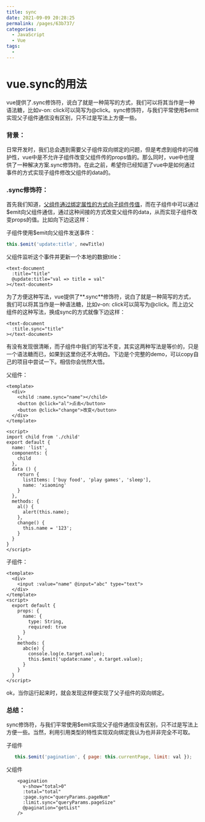 ```yaml
---
title: sync
date: 2021-09-09 20:28:25
permalink: /pages/63b737/
categories:
  - JavaScript
  - Vue
tags:
  - 
---
```


# vue.sync的用法

vue提供了.sync修饰符，说白了就是一种简写的方式，我们可以将其当作是一种语法糖，比如v-on: click可以简写为@click。sync修饰符，与我们平常使用$emit实现父子组件通信没有区别，只不过是写法上方便一些。

### 背景：

日常开发时，我们总会遇到需要父子组件双向绑定的问题，但是考虑到组件的可维护性，vue中是不允许子组件改变父组件传的props值的。那么同时，vue中也提供了一种解决方案.sync修饰符。在此之前，希望你已经知道了vue中是如何通过事件的方式实现子组件修改父组件的data的。

### .sync修饰符：

首先我们知道，[父组件通过绑定属性的方式向子组件传值](http://www.jsphp.net/vue/show-25-289-1.html)，而在子组件中可以通过$emit向父组件通信，通过这种间接的方式改变父组件的data，从而实现子组件改变props的值。比如向下边这这样：

子组件使用$emit向父组件发送事件：

```js
this.$emit('update:title', newTitle)
```

父组件监听这个事件并更新一个本地的数据title：

```vue
<text-document
  :title="title"
  @update:title="val => title = val"
></text-document>
```

为了方便这种写法，vue提供了**.sync**修饰符，说白了就是一种简写的方式，我们可以将其当作是一种语法糖，比如v-on: click可以简写为@click。而上边父组件的这种写法，换成sync的方式就像下边这样：

```vue
<text-document
  :title.sync="title"
></text-document>
```

有没有发现很清晰，而子组件中我们的写法不变，其实这两种写法是等价的，只是一个语法糖而已，如果到这里你还不太明白。下边是个完整的demo，可以copy自己的项目中尝试一下。相信你会恍然大悟。

父组件：

```vue
<template>
  <div>
    <child :name.sync="name"></child>
    <button @click="al">点击</button>
    <button @click="change">改变</button>
  </div>
</template>
 
<script>
import child from './child'
export default {
  name: 'list',
  components: {
    child
  },
  data () {
    return {
      listItems: ['buy food', 'play games', 'sleep'],
      name: 'xiaoming'
    }
  },
  methods: {
    al() {
      alert(this.name);
    },
    change() {
      this.name = '123';
    }
  }
}
</script>
```

子组件：

```vue
<template>
  <div>
    <input :value="name" @input="abc" type="text">
  </div>
</template>
<script>
  export default {
    props: {
      name: {
        type: String,
        required: true
      }
    },
    methods: {
      abc(e) {
        console.log(e.target.value);
        this.$emit('update:name', e.target.value);
      }
    }
  }
</script>
```

ok，当你运行起来时，就会发现这样便实现了父子组件的双向绑定。

### 总结：

sync修饰符，与我们平常使用$emit实现父子组件通信没有区别，只不过是写法上方便一些。当然，利用引用类型的特性实现双向绑定我认为也并非完全不可取。



子组件

```js
   this.$emit('pagination', { page: this.currentPage, limit: val });
```

父组件

```vue
    <pagination
      v-show="total>0"
      :total="total"
      :page.sync="queryParams.pageNum"
      :limit.sync="queryParams.pageSize"
      @pagination="getList"
    />
```

